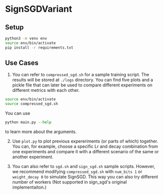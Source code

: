 # SignSGDVariant

## Setup
```bash
python3 -m venv env
source env/bin/activate
pip install -r requirements.txt
```
## Use Cases
1. You can refer to `compressed_sgd.sh` for a sample training script. The results will be stored at `./logs` directory. You can find five plots and a pickle file that can later be used to compare different experiments on different metrics with each other.
```bash
source env/bin/activate
source compressed_sgd.sh
```
You can use 
```Python
python main.py --help
```
to learn more about the arguments.

2. Use `plot.py` to plot previous expereriments (or parts of which) together. You can, for example, choose a specific Lr and decay combination from one experiments and compare it with a different scenario of the same or another experiment.

3. You can also refer to `sgd.sh` and `sign_sgd.sh` sample scripts. However, we recommend modifying `compressed_sgd.sh` with `num_bits 1` or `weight_decay 0` to simulate SignSGD. This way you can also try different number of workers (Not supported in sign_sgd's original implementaiton.)

